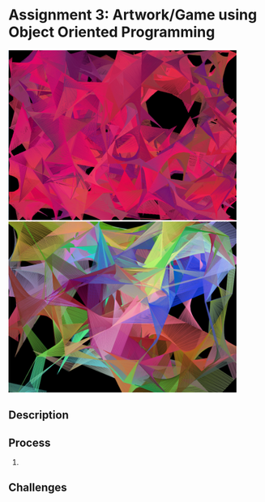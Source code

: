 # Assignment 3: Artwork/Game using Object Oriented Programming

<p float="centre">
  <img src="image1.png" width="450">
  <img src="image2.png" width="450">
</p>

## Description

## Process
1. 

## Challenges
